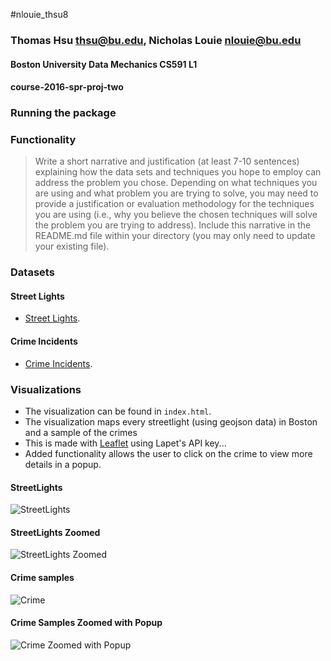 #nlouie_thsu8
### Thomas Hsu [thsu@bu.edu](mailto:thsu@bu.edu), Nicholas Louie [nlouie@bu.edu](mailto:nlouie@bu.edu)

#### Boston University Data Mechanics CS591 L1
#### course-2016-spr-proj-two

### Running the package


### Functionality

> Write a short narrative and justification (at least 7-10 sentences) explaining how the data sets and techniques you hope to employ can address the problem you chose. Depending on what techniques you are using and what problem you are trying to solve, you may need to provide a justification or evaluation methodology for the techniques you are using (i.e., why you believe the chosen techniques will solve the problem you are trying to address). Include this narrative in the README.md file within your directory (you may only need to update your existing file).

### Datasets 

#### Street Lights
- [Street Lights](https://data.cityofboston.gov/Facilities/Streetlight-Locations/7hu5-gg2y).

#### Crime Incidents
- [Crime Incidents](https://data.cityofboston.gov/resource/7cdf-6fgx.json). 

### Visualizations

- The visualization can be found in `index.html`. 
- The visualization maps every streetlight (using geojson data) in Boston and a sample of the crimes
- This is made with [Leaflet](http://leafletjs.com/) using Lapet's API key...
- Added functionality allows the user to click on the crime to view more details in a popup.

#### StreetLights
![StreetLights](http://puu.sh/ohmgP/184c3ff996.png "StreetLights")
#### StreetLights Zoomed
![StreetLights Zoomed](http://puu.sh/ohmsG/f164a38b1d.png "StreetLights Zoomed")
#### Crime samples
![Crime](http://puu.sh/ohmsG/f164a38b1d.png "Crime Samples")
#### Crime Samples Zoomed with Popup
![Crime Zoomed with Popup](http://puu.sh/ohmtz/eb2b04d0a4.png "Crimed Zoomed with Popup")